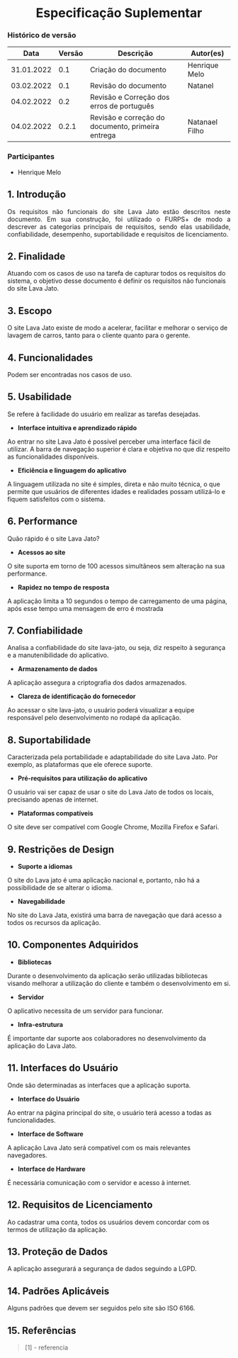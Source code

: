 # <center> Especificação Suplementar


### Histórico de versão<br>

|Data | Versão | Descrição | Autor(es)|
| -- | -- | -- | -- |
| 31.01.2022 | 0.1 | Criação do documento | Henrique Melo |
| 03.02.2022 | 0.1 | Revisão do documento | Natanel |
| 04.02.2022 | 0.2 | Revisão e Correção dos erros de português |  
| 04.02.2022 | 0.2.1 | Revisão e correção do documento, primeira entrega | Natanael Filho |

### Participantes

* Henrique Melo

## 1. __Introdução__
<div align="justify"> 
    Os requisitos não funcionais do site Lava Jato estão descritos neste documento. Em sua construção, foi utilizado o FURPS+ de modo a descrever as categorias principais de requisitos, sendo elas usabilidade, confiabilidade, desempenho, suportabilidade e requisitos de licenciamento.
</div>

## 2. __Finalidade__
Atuando com os casos de uso na tarefa de capturar todos os requisitos do sistema, o objetivo desse documento é definir os requisitos não funcionais do site Lava Jato.


## 3. __Escopo__
O site Lava Jato existe de modo a acelerar, facilitar e melhorar o serviço de lavagem de carros, tanto para o cliente quanto para o gerente.


## 4. __Funcionalidades__
Podem ser encontradas nos casos de uso.

## 5. __Usabilidade__
Se refere à facilidade do usuário em realizar as tarefas desejadas.

* __Interface intuitiva e aprendizado rápido__

Ao entrar no site Lava Jato é possível perceber uma interface fácil de utilizar. A barra de navegação superior é clara e objetiva no que diz respeito as funcionalidades disponíveis.


* __Eficiência e linguagem do aplicativo__

A linguagem utilizada no site é simples, direta e não muito técnica, o que permite que usuários de diferentes idades e realidades possam utilizá-lo e fiquem satisfeitos com o sistema.

## 6. __Performance__
Quão rápido é o site Lava Jato?

* __Acessos ao site__

O site suporta em torno de 100 acessos simultâneos sem alteração na sua performance.

* __Rapidez no tempo de resposta__

A aplicação limita a 10 segundos o tempo de carregamento de uma página, após esse tempo uma mensagem de erro é mostrada

## 7. __Confiabilidade__
Analisa a confiabilidade do site lava-jato, ou seja, diz respeito à segurança e a manutenibilidade do aplicativo.

* __Armazenamento de dados__

A aplicação assegura a criptografia dos dados armazenados.

* __Clareza de identificação do fornecedor__

Ao acessar o site lava-jato, o usuário poderá visualizar a equipe responsável pelo desenvolvimento no rodapé da aplicação.


## 8. __Suportabilidade__
Caracterizada pela portabilidade e adaptabilidade do site Lava Jato. Por exemplo, as plataformas que ele oferece suporte.

* __Pré-requisitos para utilização do aplicativo__

O usuário vai ser capaz de usar o site do Lava Jato de todos os locais, precisando apenas de internet.

* __Plataformas compatíveis__

O site deve ser compatível com Google Chrome, Mozilla Firefox e Safari.

## 9. __Restrições de Design__

* __Suporte a idiomas__

O site do Lava jato é uma aplicação nacional e, portanto, não há a possibilidade de se alterar o idioma.

* __Navegabilidade__

No site do Lava Jata, existirá uma barra de navegação que dará acesso a todos os recursos da aplicação.

## 10. __Componentes Adquiridos__

* __Bibliotecas__

Durante o desenvolvimento da aplicação serão utilizadas bibliotecas visando melhorar a utilização do cliente e também o desenvolvimento em si.

* __Servidor__

O aplicativo necessita de um servidor para funcionar.

* __Infra-estrutura__

É importante dar suporte aos colaboradores no desenvolvimento da aplicação do Lava Jato.


## 11. __Interfaces do Usuário__
Onde são determinadas as interfaces que a aplicação suporta.

* __Interface do Usuário__

Ao entrar na página principal do site, o usuário terá acesso a todas as funcionalidades.

* __Interface de Software__

A aplicação Lava Jato será compatível com os mais relevantes navegadores.

* __Interface de Hardware__

É necessária comunicação com o servidor e acesso à internet.

## 12. __Requisitos de Licenciamento__

Ao cadastrar uma conta, todos os usuários devem concordar com os termos de utilização da aplicação.

## 13. __Proteção de Dados__

A aplicação assegurará a segurança de dados seguindo a LGPD.

## 14. __Padrões Aplicáveis__

Alguns padrões que devem ser seguidos pelo site são ISO 6166.

## 15. Referências

> [1] - referencia